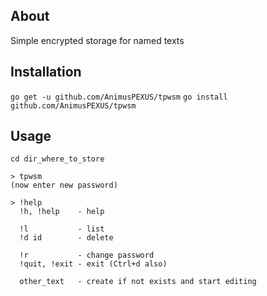 
About
-----

Simple encrypted storage for named texts

Installation
------------

`go get -u github.com/AnimusPEXUS/tpwsm`
`go install github.com/AnimusPEXUS/tpwsm`

Usage
-----

```
cd dir_where_to_store

> tpwsm
(now enter new password)

> !help
  !h, !help    - help

  !l           - list
  !d id        - delete

  !r           - change password
  !quit, !exit - exit (Ctrl+d also)

  other_text   - create if not exists and start editing


```
